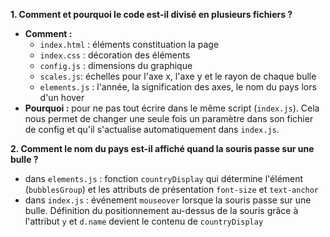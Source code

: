 **1. Comment et pourquoi le code est-il divisé en plusieurs fichiers ?**

- **Comment :**
  - `index.html` : éléments constituation la page
  - `index.css` : décoration des éléments
  - `config.js` : dimensions du graphique
  - `scales.js`: échelles pour l'axe x, l'axe y et le rayon de chaque bulle
  - `elements.js` : l'année, la signification des axes, le nom du pays lors d'un hover
- **Pourquoi :** pour ne pas tout écrire dans le même script (`index.js`). Cela nous permet de changer une seule fois un paramètre dans son fichier de config et qu'il s'actualise automatiquement dans `index.js`.

**2. Comment le nom du pays est-il affiché quand la souris passe sur une bulle ?**

- dans `elements.js` : fonction `countryDisplay` qui détermine l'élément (`bubblesGroup`) et les attributs de présentation `font-size` et `text-anchor`
- dans `index.js` : événement `mouseover` lorsque la souris passe sur une bulle. Définition du positionnement au-dessus de la souris grâce à l'attribut `y` et `d.name` devient le contenu de `countryDisplay`